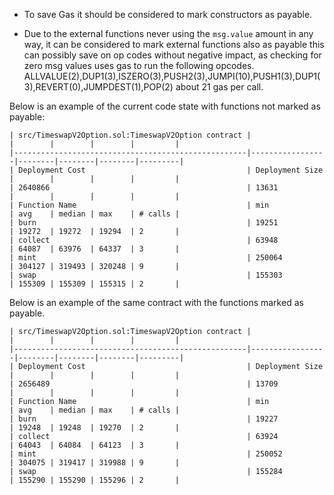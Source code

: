 - To save Gas it should be considered to mark constructors as payable.

- Due to the external functions never using the ```msg.value``` amount in any way, it can be considered to mark external functions also as payable this can possibly save on op codes without negative impact, as checking for zero msg values uses gas to run the following opcodes.
ALLVALUE(2),DUP1(3),ISZERO(3),PUSH2(3),JUMPI(10),PUSH1(3),DUP1(3),REVERT(0),JUMPDEST(1),POP(2) about 21 gas per call.

Below is an example of the current code state with functions not marked as payable:
```
| src/TimeswapV2Option.sol:TimeswapV2Option contract |                 |        |        |        |         |
|----------------------------------------------------|-----------------|--------|--------|--------|---------|
| Deployment Cost                                    | Deployment Size |        |        |        |         |
| 2640866                                            | 13631           |        |        |        |         |
| Function Name                                      | min             | avg    | median | max    | # calls |
| burn                                               | 19251           | 19272  | 19272  | 19294  | 2       |
| collect                                            | 63948           | 64087  | 63976  | 64337  | 3       |
| mint                                               | 250064          | 304127 | 319493 | 320248 | 9       |
| swap                                               | 155303          | 155309 | 155309 | 155315 | 2       |
```

Below is an example of the same contract with the functions marked as payable.
```
| src/TimeswapV2Option.sol:TimeswapV2Option contract |                 |        |        |        |         |
|----------------------------------------------------|-----------------|--------|--------|--------|---------|
| Deployment Cost                                    | Deployment Size |        |        |        |         |
| 2656489                                            | 13709           |        |        |        |         |
| Function Name                                      | min             | avg    | median | max    | # calls |
| burn                                               | 19227           | 19248  | 19248  | 19270  | 2       |
| collect                                            | 63924           | 64043  | 64084  | 64123  | 3       |
| mint                                               | 250052          | 304075 | 319417 | 319988 | 9       |
| swap                                               | 155284          | 155290 | 155290 | 155296 | 2       |
```